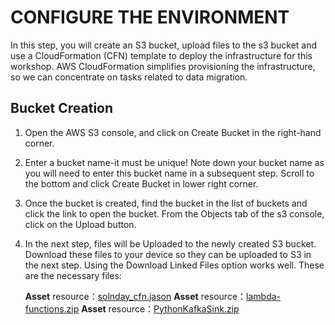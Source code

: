 # CONFIGURE THE ENVIRONMENT
In this step, you will create an S3 bucket, upload files to the s3 bucket and use a CloudFormation (CFN) template to deploy the infrastructure for this workshop. AWS CloudFormation simplifies provisioning the infrastructure, so we can concentrate on tasks related to data migration.




## Bucket Creation
1. Open the AWS S3 console, and click on Create Bucket in the right-hand corner.

2. Enter a bucket name-it must be unique! Note down your bucket name as you will need to enter this bucket name in a subsequent step. Scroll to the bottom and click Create Bucket in lower right corner.

3. Once the bucket is created, find the bucket in the list of buckets and click the link to open the bucket. From the Objects tab of the s3 console, click on the Upload button.

4. In the next step, files will be Uploaded to the newly created S3 bucket. Download these files to your device so they can be uploaded to S3 in the next step. Using the Download Linked Files option works well. These are the necessary files:

    **Asset** resource：[solnday_cfn.jason](solnday_cfn.json)
    **Asset** resource：[lambda-functions.zip](lambda-functions.zip)
    **Asset** resource：[PythonKafkaSink.zip](lPythonKafkaSink.zip)





